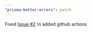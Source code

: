 ```yaml
---
"prisma-better-errors": patch
---
```


Fixed [Issue #2](https://github.com/yousefhany77/prisma-better-errors/issues/2) \n added github actions
